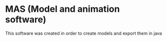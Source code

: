 # MAS (Model and animation software)

This software was created in order to create models and export them in java